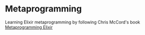 # Metaprogramming

Learning Elixir metaprogramming by following Chris McCord's book [Metaprogramming Elixir](https://pragprog.com/titles/cmelixir/metaprogramming-elixir/)
